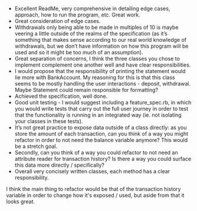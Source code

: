 - Excellent ReadMe, very comprehensive in detailing edge cases, approach, how to run the program, etc. Great work.
- Great consideration of edge cases.
- Withdrawals only being able to be made in multiples of 10 is maybe veering a little outside of the realms of the specification (as it’s something that makes sense according to our real world knowledge of withdrawals, but we don’t have information on how this program will be used and so it might be too much of an assumption).
- Great separation of concerns, I think the three classes you chose to implement complement one another well and have clear responsibilities.
- I would propose that the responsibility of printing the statement would lie more with BankAccount. My reasoning for this is that this class seems to be mostly handling the user interactions - deposit, withdrawal. Maybe Statement could remain responsible for formatting?
- Achieved the specification, well done.
- Good unit testing - I would suggest including a feature_spec.rb, in which you would write tests that carry out the full user journey in order to test that the functionality is running in an integrated way (ie. not isolating your classes in these tests).
- It’s not great practice to expose data outside of a class directly: as you store the amount of each transaction, can you think of a way you might refactor in order to not need the balance variable anymore? This would be a stretch goal.
- Secondly, can you think of a way you could refactor to not need an attribute reader for transaction history? Is there a way you could surface this data more directly / specifically?
- Overall very concisely written classes, each method has a clear responsibility.

I think the main thing to refactor would be that of the transaction history variable in order to change how it's exposed / used, but aside from that it looks great.
